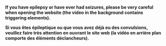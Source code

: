 **If you have epilepsy or have ever had seizures, please be very careful when opening the website (the video in the background contains triggering elements).**

**Si vous êtes épileptique ou que vous avez déjà eu des convulsions, veuillez faire très attention en ouvrant le site web (la vidéo en arrière plan comporte des éléments déclancheurs).**
